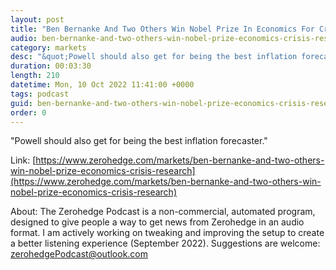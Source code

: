 ```yaml
---
layout: post
title: "Ben Bernanke And Two Others Win Nobel Prize In Economics For Crisis Research"
audio: ben-bernanke-and-two-others-win-nobel-prize-economics-crisis-research-0
category: markets
desc: "&quot;Powell should also get for being the best inflation forecaster.&quot;"
duration: 00:03:30
length: 210
datetime: Mon, 10 Oct 2022 11:41:00 +0000
tags: podcast
guid: ben-bernanke-and-two-others-win-nobel-prize-economics-crisis-research-0
order: 0
---
```

&quot;Powell should also get for being the best inflation forecaster.&quot;

Link: [https://www.zerohedge.com/markets/ben-bernanke-and-two-others-win-nobel-prize-economics-crisis-research](https://www.zerohedge.com/markets/ben-bernanke-and-two-others-win-nobel-prize-economics-crisis-research)

About: The Zerohedge Podcast is a non-commercial, automated program, designed to give people a way to get news from Zerohedge in an audio format.  I am actively working on tweaking and improving the setup to create a better listening experience (September 2022).  Suggestions are welcome: [zerohedgePodcast@outlook.com](mailto:zerohedgePodcast@outlook.com)